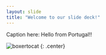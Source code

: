 ```yaml
---
layout: slide
title: "Welcome to our slide deck!"
---
```


Caption here: Hello from Portugal!!

![boxertocat](https://octodex.github.com/images/boxertocat_octodex.jpg)
{: .center}
